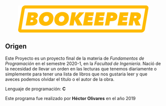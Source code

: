 <p align="center">
  <img width="423" height="88" src="/Iconos/BOOKEPERYE.png">
</p>

## Origen
  
Este Proyecto es un proyecto final de la materia de _Fundamentos de Programación_ en el semestre 2020-1, en la _Facultad de Ingeniería_. Nació de la necesidad de llevar un orden en las lecturas que tenemos diariamente o simplemente para tener una lista de libros que nos gustaria leer y que aveces podemos olvidar el titulo o el autor de la obra.  

Lenguaje de programación: **C**

Este programa fue realizado por **Héctor Olivares** en el año 2019
